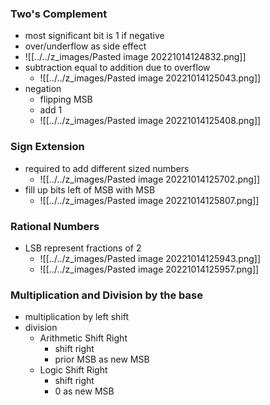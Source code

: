 ### Two's Complement
+ most significant bit is 1 if negative
+ over/underflow as side effect
+ ![[../../z_images/Pasted image 20221014124832.png]]
+ subtraction equal to addition due to overflow
	+ ![[../../z_images/Pasted image 20221014125043.png]]
+ negation
	+ flipping MSB
	+ add 1
	+ ![[../../z_images/Pasted image 20221014125408.png]]

### Sign Extension
+ required to add different sized numbers
	+ ![[../../z_images/Pasted image 20221014125702.png]]
+ fill up bits left of MSB with MSB
	+ ![[../../z_images/Pasted image 20221014125807.png]]

### Rational Numbers
+ LSB represent fractions of 2
	+ ![[../../z_images/Pasted image 20221014125943.png]]
	+ ![[../../z_images/Pasted image 20221014125957.png]]

### Multiplication and Division by the base
+ multiplication by left shift
+ division
	+ Arithmetic Shift Right
		+ shift right
		+ prior MSB as new MSB
	+ Logic Shift Right
		+ shift right
		+ 0 as new MSB 
